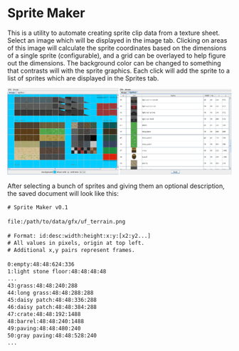 Sprite Maker
============

This is a utility to automate creating sprite clip data from a texture sheet. Select an image which will be displayed in the image tab. Clicking on areas of this image will calculate the sprite coordinates based on the dimensions of a single sprite (configurable), and a grid can be overlayed to help figure out the dimensions. The background color can be changed to something that contrasts will with the sprite graphics. Each click will add the sprite to a list of sprites which are displayed in the Sprites tab.

![Sprite Maker Screenshot](doc/spritemaker_tabs.png "Sprite Maker image and sprite views")

After selecting a bunch of sprites and giving them an optional description, the saved document will look like this:

```
# Sprite Maker v0.1

file:/path/to/data/gfx/uf_terrain.png

# Format: id:desc:width:height:x:y:[x2:y2...]
# All values in pixels, origin at top left.
# Additional x,y pairs represent frames.

0:empty:48:48:624:336
1:light stone floor:48:48:48:48
...
43:grass:48:48:240:288
44:long grass:48:48:288:288
45:daisy patch:48:48:336:288
46:daisy patch:48:48:384:288
47:crate:48:48:192:1488
48:barrel:48:48:240:1488
49:paving:48:48:480:240
50:gray paving:48:48:528:240
...
```
